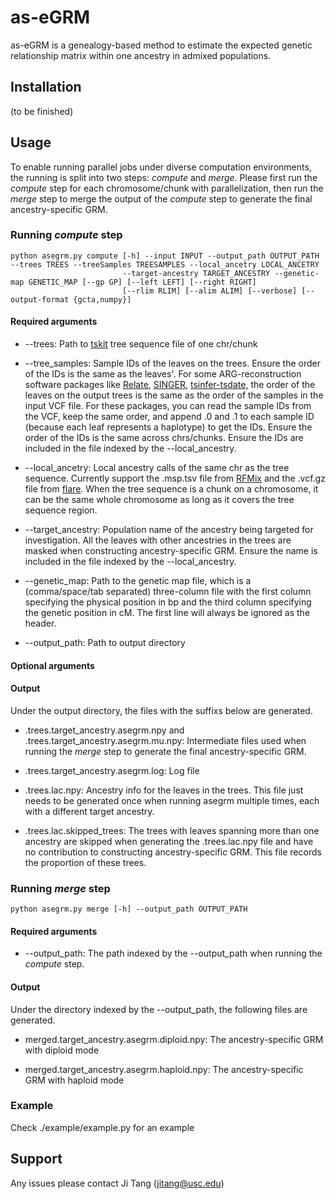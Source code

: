 # as-eGRM 
as-eGRM is a genealogy-based method to estimate the expected genetic relationship matrix within one ancestry in admixed populations.

## Installation
(to be finished)

## Usage
To enable running parallel jobs under diverse computation environments, the running is split into two steps:
*compute* and *merge*. Please first run the *compute* step for each chromosome/chunk with parallelization, then run the *merge* step to merge the output of the *compute* step to generate the final ancestry-specific GRM.

### Running *compute* step
~~~
python asegrm.py compute [-h] --input INPUT --output_path OUTPUT_PATH --trees TREES --treeSamples TREESAMPLES --local_ancetry LOCAL_ANCETRY
                         --target-ancestry TARGET_ANCESTRY --genetic-map GENETIC_MAP [--gp GP] [--left LEFT] [--right RIGHT]
                         [--rlim RLIM] [--alim ALIM] [--verbose] [--output-format {gcta,numpy}]
~~~
#### Required arguments
- --trees: Path to [tskit](https://tskit.dev/software/tskit.html) tree sequence file of one chr/chunk

- --tree_samples: Sample IDs of the leaves on the trees. Ensure the order of the IDs is the same as the leaves'. For some ARG-reconstruction software packages like [Relate](https://myersgroup.github.io/relate/index.html), [SINGER](https://github.com/popgenmethods/SINGER), [tsinfer-tsdate](https://github.com/tskit-dev/tsdate?tab=readme-ov-file), the order of the leaves on the output trees is the same as the order of the samples in the input VCF file. For these packages, you can read the sample IDs from the VCF, keep the same order, and append .0 and .1 to each sample ID (because each leaf represents a haplotype) to get the IDs. Ensure the order of the IDs is the same across chrs/chunks. Ensure the IDs are included in the file indexed by the --local_ancestry. 

- --local_ancetry: Local ancestry calls of the same chr as the tree sequence. Currently support the .msp.tsv file from [RFMix](https://github.com/slowkoni/rfmix) and the .vcf.gz file from [flare](https://github.com/browning-lab/flare). When the tree sequence is a chunk on a chromosome, it can be the same whole chromosome as long as it covers the tree sequence region.

- --target_ancestry: Population name of the ancestry being targeted for investigation. All the leaves with other ancestries in the trees are masked when constructing ancestry-specific GRM. Ensure the name is included in the file indexed by the --local_ancestry.

- --genetic_map: Path to the genetic map file, which is a (comma/space/tab separated) three-column file with the first column specifying the physical position in bp and the third column specifying the genetic position in cM. The first line will always be ignored as the header.

- --output_path: Path to output directory

#### Optional arguments

#### Output
Under the output directory, the files with the suffixs below are generated.

- .trees.target_ancestry.asegrm.npy and .trees.target_ancestry.asegrm.mu.npy: Intermediate files used when running the *merge* step to generate the final ancestry-specific GRM.

- .trees.target_ancestry.asegrm.log: Log file

- .trees.lac.npy: Ancestry info for the leaves in the trees. This file just needs to be generated once when running asegrm multiple times, each with a different target ancestry.

- .trees.lac.skipped_trees: The trees with leaves spanning more than one ancestry are skipped when generating the .trees.lac.npy file and have no contribution to constructing ancestry-specific GRM. This file records the proportion of these trees. 


### Running *merge* step
~~~
python asegrm.py merge [-h] --output_path OUTPUT_PATH
~~~
#### Required arguments
- --output_path: The path indexed by the --output_path when running the *compute* step. 

#### Output
Under the directory indexed by the --output_path, the following files are generated.

- merged.target_ancestry.asegrm.diploid.npy: The ancestry-specific GRM with diploid mode 

- merged.target_ancestry.asegrm.haploid.npy: The ancestry-specific GRM with haploid mode

### Example
Check ./example/example.py for an example

## Support
Any issues please contact Ji Tang (jitang@usc.edu)
